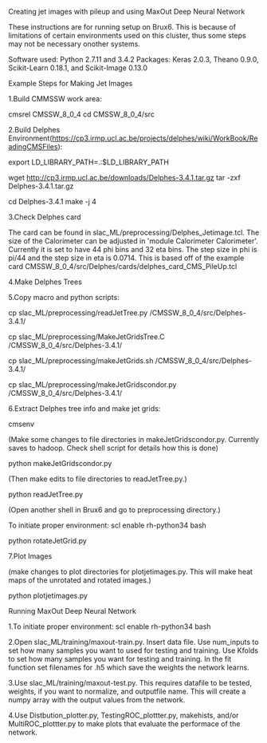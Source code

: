 Creating jet images with pileup and using MaxOut Deep Neural Network

These instructions are for running setup on Brux6. This is because of limitations of certain environments used on this cluster, thus some steps may not be necessary onother systems.

Software used: Python 2.7.11 and 3.4.2
Packages: Keras 2.0.3, Theano 0.9.0, Scikit-Learn 0.18.1, and Scikit-Image 0.13.0  

Example Steps for Making Jet Images


1.Build  CMMSSW work area: 

cmsrel CMSSW_8_0_4 
cd CMSSW_8_0_4/src

2.Build Delphes Environment(https://cp3.irmp.ucl.ac.be/projects/delphes/wiki/WorkBook/ReadingCMSFiles): 

export LD_LIBRARY_PATH=.:$LD_LIBRARY_PATH

wget http://cp3.irmp.ucl.ac.be/downloads/Delphes-3.4.1.tar.gz
tar -zxf Delphes-3.4.1.tar.gz

cd Delphes-3.4.1
make -j 4

3.Check Delphes card

The card can be found in slac_ML/preprocessing/Delphes_Jetimage.tcl. The size of the Calorimeter can be adjusted in 'module Calorimeter Calorimeter'. Currently it is set to have 44 phi bins and 32 eta bins. The step size in phi is pi/44 and the step size in eta is 0.0714. This is based off of the example card CMSSW_8_0_4/src/Delphes/cards/delphes_card_CMS_PileUp.tcl 

4.Make Delphes Trees

5.Copy macro and python scripts:

cp slac_ML/preprocessing/readJetTree.py /CMSSW_8_0_4/src/Delphes-3.4.1/ 

cp slac_ML/preprocessing/MakeJetGridsTree.C /CMSSW_8_0_4/src/Delphes-3.4.1/

cp slac_ML/preprocessing/makeJetGrids.sh /CMSSW_8_0_4/src/Delphes-3.4.1/

cp slac_ML/preprocessing/makeJetGridscondor.py /CMSSW_8_0_4/src/Delphes-3.4.1/

6.Extract Delphes tree info and make jet grids: 

cmsenv 

(Make some changes to file directories in makeJetGridscondor.py. Currently saves to hadoop. Check shell script for details how this is done)

python makeJetGridscondor.py <file with Delphes trees>

(Then make edits to file directories to readJetTree.py.) 

python readJetTree.py 

(Open another shell in Brux6 and go to preprocessing directory.)

To initiate proper environment: scl enable rh-python34 bash

python rotateJetGrid.py <filename>

7.Plot Images

(make changes to plot directories for plotjetimages.py. This will make heat maps of the unrotated and rotated images.)

python plotjetimages.py <filename> 



Running MaxOut Deep Neural Network

1.To initiate proper environment: scl enable rh-python34 bash 

2.Open slac_ML/training/maxout-train.py. Insert data file. Use num_inputs to set how many samples you want to used for testing and training. Use Kfolds to set how many samples you want for testing and training. In the fit function set filenames for .h5 which save the weights the network learns. 

3.Use slac_ML/training/maxout-test.py. This requires datafile to be tested, weights, if you want to normalize, and outputfile name. This will create a numpy array with the output values from the network. 

4.Use Distbution_plotter.py, TestingROC_plottter.py, makehists, and/or MultiROC_plottter.py to make plots that evaluate the performace of the network.   

 
